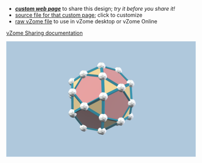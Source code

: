 
 - [***custom web page***][post] to share this design; *try it before you share it!*
 - [source file for that custom page][source]; click to customize
 - [raw vZome file][raw] to use in vZome desktop or vZome Online

[vZome Sharing documentation](https://vzome.github.io/vzome/sharing.html#how-it-works)

![Image](<icosidodec.png>)


[post]: <https://roice3.github.io/vzome-sharing/2022/02/05/icosidodec-11-54-38.html>
[source]: <https://github.com/roice3/vzome-sharing/edit/main/_posts/2022-02-05-icosidodec-11-54-38.md>
[raw]: <https://raw.githubusercontent.com/roice3/vzome-sharing/main/2022/02/05/11-54-38-icosidodec/icosidodec.vZome>